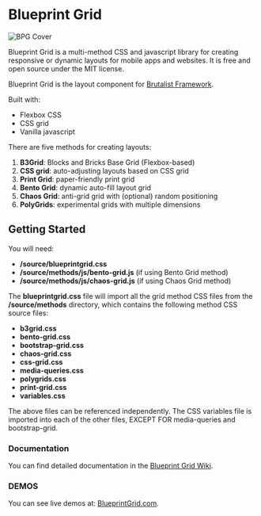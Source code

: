 # Blueprint Grid
![BPG Cover](http://www.blueprintgrid.com/core/files/images/bpg-social.jpg)

Blueprint Grid is a multi-method CSS and javascript library for creating responsive or dynamic layouts for mobile apps and websites. It is free and open source under the MIT license.

Blueprint Grid is the layout component for [Brutalist Framework](https://www.brutalistframework.com). 

Built with:
* Flexbox CSS
* CSS grid
* Vanilla javascript

There are five methods for creating layouts: 
1. **B3Grid**: Blocks and Bricks Base Grid (Flexbox-based)
2. **CSS grid**: auto-adjusting layouts based on CSS grid
3. **Print Grid**: paper-friendly print grid
4. **Bento Grid**: dynamic auto-fill layout grid
5. **Chaos Grid**: anti-grid grid with (optional) random positioning
6. **PolyGrids**: experimental grids with multiple dimensions

## Getting Started
You will need: 
* **/source/blueprintgrid.css**
* **/source/methods/js/bento-grid.js** (if using Bento Grid method)
* **/source/methods/js/chaos-grid.js** (if using Chaos Grid method)

The **blueprintgrid.css** file will import all the grid method CSS files from the **/source/methods** directory, which contains the following method CSS source files:
* **b3grid.css**
* **bento-grid.css**
* **bootstrap-grid.css**
* **chaos-grid.css**
* **css-grid.css**
* **media-queries.css**
* **polygrids.css**
* **print-grid.css**
* **variables.css**

The above files can be referenced independently. The CSS variables file is imported into each of the other files, EXCEPT FOR media-queries and bootstrap-grid.

### Documentation
You can find detailed documentation in the [Blueprint Grid Wiki](https://github.com/pinecreativelabs/Blueprint-Grid/wiki).

### DEMOS
You can see live demos at: [BlueprintGrid.com](https://www.blueprintgrid.com).
